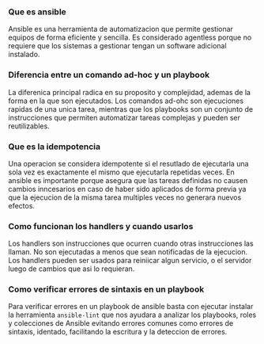 ### Que es ansible

Ansible es una herramienta de automatizacion que permite gestionar equipos de forma eficiente y sencilla. Es considerado agentless porque no requiere que los sistemas a gestionar tengan un software adicional instalado.


### Diferencia entre un comando ad-hoc y un playbook

La diferenica principal radica en su proposito y complejidad, ademas de la forma en la que son ejecutados. Los comandos ad-ohc son ejecuciones rapidas de una unica tarea, mientras que los playbooks son un conjunto de instrucciones que permiten automatizar tareas complejas y pueden ser reutilizables.


### Que es la idempotencia

Una operacion se considera idempotente si el resutlado de ejecutarla una sola vez es exactamente el mismo que ejecutarla repetidas veces. En ansible es importante porque asegura que las tareas definidas no causen cambios inncesarios en caso de haber sido aplicados de forma previa ya que la ejecucion de la misma tarea multiples veces no generara nuevos efectos.

### Como funcionan los handlers y cuando usarlos

Los handlers son instrucciones que ocurren cuando otras instrucciones las llaman. No son ejecutadas a menos que sean notificadas de la ejecucion. Los handlers pueden ser usados para reiniicar algun servicio, o el servidor luego de cambios que asi lo requieran.

### Como verificar errores de sintaxis en un playbook

Para verificar errores en un playbook de ansible basta con ejecutar instalar la herramienta `ansible-lint` que nos ayudara a analizar los playbooks, roles y colecciones de Ansible evitando errores comunes como errores de sintaxis, identado, facilitando la escritura y la deteccion de errores.

